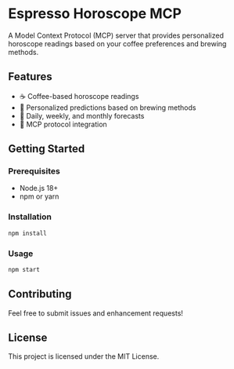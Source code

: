 # Espresso Horoscope MCP

A Model Context Protocol (MCP) server that provides personalized horoscope readings based on your coffee preferences and brewing methods.

## Features

- ☕ Coffee-based horoscope readings
- 🔮 Personalized predictions based on brewing methods
- 🌟 Daily, weekly, and monthly forecasts
- 🎯 MCP protocol integration

## Getting Started

### Prerequisites

- Node.js 18+ 
- npm or yarn

### Installation

```bash
npm install
```

### Usage

```bash
npm start
```

## Contributing

Feel free to submit issues and enhancement requests!

## License

This project is licensed under the MIT License.

